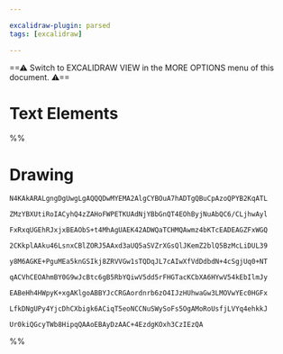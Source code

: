```yaml
---

excalidraw-plugin: parsed
tags: [excalidraw]

---
```

==⚠  Switch to EXCALIDRAW VIEW in the MORE OPTIONS menu of this document. ⚠==


# Text Elements
%%
# Drawing
```compressed-json
N4KAkARALgngDgUwgLgAQQQDwMYEMA2AlgCYBOuA7hADTgQBuCpAzoQPYB2KqATL

ZMzYBXUtiRoIACyhQ4zZAHoFWPETKUAdNjYBbGnQT4EOhByjNuAbQC6/CLjhwAyl

FxRxqUGEhRJxjxBEAObS+t4MhAgUAEK42ADWQaTCHMQAwmz4bKTcEADEAGZFxWGQ

2CKkplAAku46LsnxCBlZORJ5AAxd3aUQ5aSVZrXGsQlJKemZ2blQ5BzMcLiDUL39

y8M6AGKE+PguMEa5knGSIkj8ZRVVGw1sTQDqJL7cAIwXfVdDdbdN+4cSgjUq0+NT

qACVhCEOAhmBY0G9wJcBtc6gB5RbYQiwV5dd5rFHGTacKCbXA6HYwV54kEbIlmJy

EABeHh4HWpyK+xgAKlgoABBYJcCRGAordnrb6zO4IJzHUhwaGw3LMOVwYEc0HGFx

LfkDNgUPy4YjcDhCXbigk6ACiqT5eoNCCNuSWySoFs5OgAMoRoUsfjLVYq4ehkkJ

Ur0kiQGcyTWb8HipqQAAoEBAyDzAAC+4EzdgKOxh3CzIEzQA
```
%%